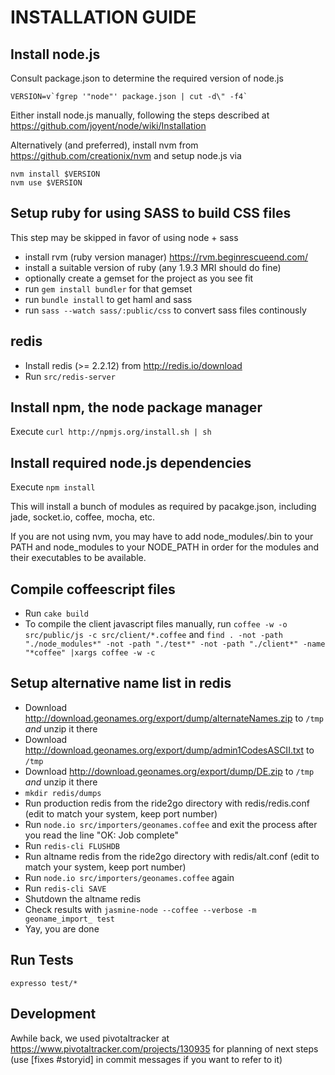 INSTALLATION GUIDE
==================


## Install node.js ##

Consult package.json to determine the required version of node.js

    VERSION=v`fgrep '"node"' package.json | cut -d\" -f4`

Either install node.js manually, following the steps described at
https://github.com/joyent/node/wiki/Installation

Alternatively (and preferred), install nvm from https://github.com/creationix/nvm
and setup node.js via

    nvm install $VERSION
    nvm use $VERSION


## Setup ruby for using SASS to build CSS files ##

This step may be skipped in favor of using node + sass

 * install rvm (ruby version manager) https://rvm.beginrescueend.com/
 * install a suitable version of ruby (any 1.9.3 MRI should do fine)
 * optionally create a gemset for the project as you see fit
 * run `gem install bundler` for that gemset
 * run `bundle install` to get haml and sass
 * run `sass --watch sass/:public/css` to convert sass files continously


## redis ##

* Install redis (>= 2.2.12) from http://redis.io/download
* Run `src/redis-server`


## Install npm, the node package manager ##

Execute `curl http://npmjs.org/install.sh | sh`


## Install required node.js dependencies ##

Execute `npm install`

This will install a bunch of modules as required by pacakge.json, including jade, socket.io, coffee, mocha, etc.

If you are not using nvm, you may have to add node_modules/.bin to your PATH and node_modules to your NODE_PATH
in order for the modules and their executables to be available.


## Compile coffeescript files ##

* Run `cake build`
* To compile the client javascript files manually, run `coffee -w -o src/public/js -c src/client/*.coffee`
  and `find . -not -path "./node_modules*" -not -path "./test*" -not -path "./client*" -name "*coffee" |xargs coffee -w -c`


## Setup alternative name list in redis ##

* Download http://download.geonames.org/export/dump/alternateNames.zip to `/tmp` *and* unzip it there
* Download http://download.geonames.org/export/dump/admin1CodesASCII.txt to `/tmp`
* Download http://download.geonames.org/export/dump/DE.zip to `/tmp` *and* unzip it there
* `mkdir redis/dumps`
* Run production redis from the ride2go directory with redis/redis.conf (edit to match your system, keep port number)
* Run `node.io src/importers/geonames.coffee` and exit the process after you read the line "OK: Job complete"
* Run `redis-cli FLUSHDB`
* Run altname redis from the ride2go directory with redis/alt.conf (edit to match your system, keep port number)
* Run `node.io src/importers/geonames.coffee` again
* Run `redis-cli SAVE`
* Shutdown the altname redis
* Check results with `jasmine-node --coffee --verbose -m geoname_import_ test`
* Yay, you are done


## Run Tests

    expresso test/*



## Development ##

Awhile back, we used pivotaltracker at https://www.pivotaltracker.com/projects/130935 for planning of next steps
(use [fixes #storyid] in commit messages if you want to refer to it)
